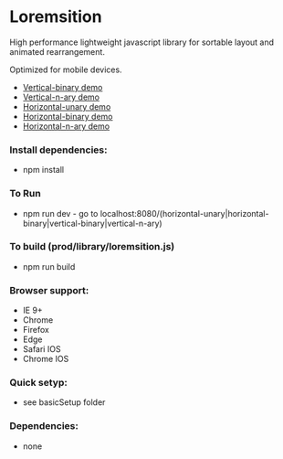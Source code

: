 # Loremsition
High performance lightweight javascript library for sortable layout and animated rearrangement.

Optimized for mobile devices.

- [Vertical-binary demo](https://www.nielshtg.dk/loremsition/vertical-binary) 
- [Vertical-n-ary demo](https://www.nielshtg.dk/loremsition/vertical-n-ary) 
- [Horizontal-unary demo](https://www.nielshtg.dk/loremsition/horizontal-unary)
- [Horizontal-binary demo](https://www.nielshtg.dk/loremsition/horizontal-binary)
- [Horizontal-n-ary demo](https://www.nielshtg.dk/loremsition/horizontal-n-ary)  


### Install dependencies:
- npm install

### To Run
- npm run dev - go to localhost:8080/(horizontal-unary|horizontal-binary|vertical-binary|vertical-n-ary)

 ### To build (prod/library/loremsition.js)
- npm run build

 ### Browser support:
  - IE 9+
  - Chrome
  - Firefox
  - Edge
  - Safari IOS
  - Chrome IOS

 ### Quick setyp:
  - see basicSetup folder

### Dependencies: 
 - none

